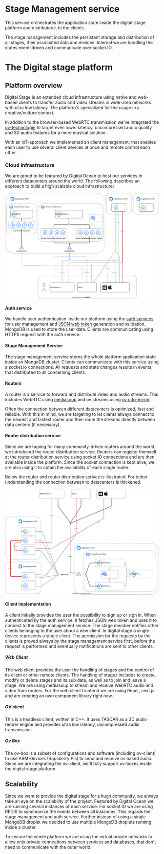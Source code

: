 # Stage Management service

This service orchestrates the application state inside the digital-stage platform and distributes it to the clients.

The stage management includes the persistent storage and distribution of all stages, their associated data and devices.
Internal we are handling the states event-driven and communicate over socket.IO.

# The Digital stage platform
## Platform overview

Digital Stage is an extended cloud infrastructure using native and web-based clients to transfer audio and video streams in wide-area networks with ultra low latency.
The platform's specialized for the usage in a creative/culture context.

In addition to the browser-based WebRTC transmission we've integrated the [ov-technologie](https://github.com/gisogrimm/ov-client) to target even lower latency, uncompressed audio quality and 3D audio features for a more musical solution.

With an IoT-approach we implemented an client management, that enables each user to use several client devices at once and remote control each other.

### Cloud infrastructure

We are proud to be featured by Digital Ocean to host our services in different datacenters around the world.
The following describes an approach to build a high scalable cloud infrastructure:

![Cloud infrastructure overview](https://github.com/digital-stage/server/blob/master/doc/overview.svg?raw=true)

#### Auth service
We handle user authentication inside our platform using the [auth services](https://github.com/digital-stage/auth-server) for user management and [JSON web token](https://jwt.io/) generation and validation.
MongoDB is used to store the user data.
Clients are communicating using HTTPS request with the auth service.

#### Stage Management Service
The stage management service stores the whole platform application state inside an MongoDB cluster.
Clients can communicate with this service using a socket.io connections.
All requests and state changes results in events, that distributed to all concerning clients.

#### Routers
A router is a service to forward and distribute video and audio streams.
This includes WebRTC using [mediasoup](https://mediasoup.org/) and ov streams using [ov udp-mirror](https://github.com/gisogrimm/ovbox/tree/master/udpmirror).

Often the connection between different datacenters is optimized, fast and reliable.
With this in mind, we are targeting to let clients always connect to the nearest and fastest router and then route the streams directly between data centers (if necessary).

#### Router distribution service
Since we are hoping for many community-driven routers around the world, we introduced the router distribution service.
Routers can register themself at the router distribution service using socket.IO connections and are then available inside the platform.
Since the socket connection is kept alive, we are also using it to obtain the availability of each single router.

Below the router and router distribution serivce is illustrated.
For better understanding the connection between to datacenters is thickened.

![Cloud infrastructure overview](https://github.com/digital-stage/server/blob/master/doc/routers-between-datacenters.svg?raw=true)



#### Client implementation
A client initially provides the user the possibility to sign up or sign in.
When authenticated by the auth service, it fetches JSON web token and uses it to connect to the stage management service.
The stage member notifies other clients belonging to the user about a new client.
In digital stage a single device represents a single client.
The permission for the requests by the clients is proved always by the stage management service first, before the request is performed and eventually notifications are sent to other clients.


##### Web Client
The web client provides the user the handling of stages and the control of its client or other remote clients.
The handling of stages includes to create, modify or delete stages and its sub data, as well as to join and leave a stage.
We are using mediasoup to stream and receive WebRTC audio and video from routers.
For the web client frontend we are using React, next.js and are creating an own component library right now.


##### OV client
This is a headless client, written in C++.
It uses TASCAR as a 3D audio render engine and provides ultra low latency, uncompressed audio transmission.


##### Ov Box
The ov-box is a subset of configurations and software (including ov-client) to use ARM-devices (Rapsberry Pis) to send and receive ov based audio.
Since we are integrating the ov-client, we'll fully support ov-boxes inside the digital stage platform.

## Scalability
Since we want to provide the digital stage for a hugh community, we always take an eye on the scalability of the project.
Featured by Digital Ocean we are running several instances of each service.
For socket.IO we are using REDIS to synchronize the events between all instances.
This regards the stage management and auth service.
Further instead of using a single MongoDB droplet we decided to use multiple MongoDB droplets running inside a cluster.

To secure the whole platform we are using the virtual private networks to allow only private connections between services and databases, that don't need to communicate with the outer world.